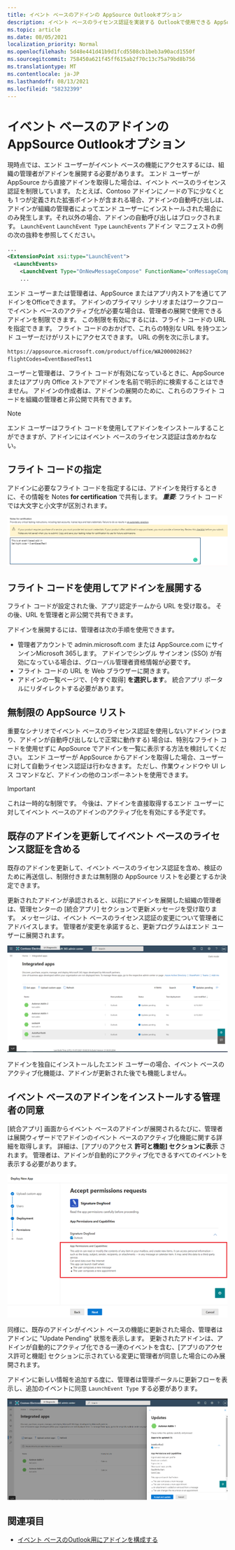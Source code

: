 ```yaml
---
title: イベント ベースのアドインの AppSource Outlookオプション
description: イベント ベースのライセンス認証を実装する Outlookで使用できる AppSource リスト オプションについて説明します。
ms.topic: article
ms.date: 08/05/2021
localization_priority: Normal
ms.openlocfilehash: 5d48e441d41b9d1fcd5508cb1beb3a90acd1550f
ms.sourcegitcommit: 758450a621f45ff615ab2f70c13c75a79bd8b756
ms.translationtype: MT
ms.contentlocale: ja-JP
ms.lasthandoff: 08/13/2021
ms.locfileid: "58232399"
---
```

# <a name="appsource-listing-options-for-your-event-based-outlook-add-in"></a>イベント ベースのアドインの AppSource Outlookオプション

現時点では、エンド ユーザーがイベント ベースの機能にアクセスするには、組織の管理者がアドインを展開する必要があります。 エンド ユーザーが AppSource から直接アドインを取得した場合は、イベント ベースのライセンス認証を制限しています。 たとえば、Contoso アドインにノードの下に少なくとも 1 つが定義された拡張ポイントが含まれる場合、アドインの自動呼び出しは、アドインが組織の管理者によってエンド ユーザーにインストールされた場合にのみ発生します。それ以外の場合、アドインの自動呼び出しはブロックされます。 `LaunchEvent` `LaunchEvent Type` `LaunchEvents` アドイン マニフェストの例の次の抜粋を参照してください。

```xml
...
<ExtensionPoint xsi:type="LaunchEvent">
  <LaunchEvents>
    <LaunchEvent Type="OnNewMessageCompose" FunctionName="onMessageComposeHandler"/>
    ...
```

エンド ユーザーまたは管理者は、AppSource またはアプリ内ストアを通じてアドインをOfficeできます。 アドインのプライマリ シナリオまたはワークフローでイベント ベースのアクティブ化が必要な場合は、管理者の展開で使用できるアドインを制限できます。 この制限を有効にするには、フライト コードの URL を指定できます。 フライト コードのおかげで、これらの特別な URL を持つエンド ユーザーだけがリストにアクセスできます。 URL の例を次に示します。

`https://appsource.microsoft.com/product/office/WA200002862?flightCodes=EventBasedTest1`

ユーザーと管理者は、フライト コードが有効になっているときに、AppSource またはアプリ内 Office ストアでアドインを名前で明示的に検索することはできません。 アドインの作成者は、アドインの展開のために、これらのフライト コードを組織の管理者と非公開で共有できます。

> [!NOTE]
> エンド ユーザーはフライト コードを使用してアドインをインストールすることができますが、アドインにはイベント ベースのライセンス認証は含めかねない。

## <a name="specify-a-flight-code"></a>フライト コードの指定

アドインに必要なフライト コードを指定するには、アドインを発行するときに、その情報を Notes **for certification** で共有します。 _**重要**:_ フライト コードでは大文字と小文字が区別されます。

![発行プロセス中の Notes の認定画面でのフライト コードの要求例を示すスクリーンショット。](../images/outlook-publish-notes-for-certification-1.png)

## <a name="deploy-add-in-with-flight-code"></a>フライト コードを使用してアドインを展開する

フライト コードが設定された後、アプリ認定チームから URL を受け取る。 その後、URL を管理者と非公開で共有できます。

アドインを展開するには、管理者は次の手順を使用できます。

- 管理者アカウントで admin.microsoft.com または AppSource.com にサインインMicrosoft 365します。 アドインでシングル サインオン (SSO) が有効になっている場合は、グローバル管理者資格情報が必要です。
- フライト コードの URL を Web ブラウザーに開きます。
- アドインの一覧ページで、[今すぐ取得] **を選択します**。 統合アプリ ポータルにリダイレクトする必要があります。

## <a name="unrestricted-appsource-listing"></a>無制限の AppSource リスト

重要なシナリオでイベント ベースのライセンス認証を使用しないアドイン (つまり、アドインが自動呼び出しなしで正常に動作する) 場合は、特別なフライト コードを使用せずに AppSource でアドインを一覧に表示する方法を検討してください。 エンド ユーザーが AppSource からアドインを取得した場合、ユーザーに対して自動ライセンス認証は行わなきます。 ただし、作業ウィンドウや UI レス コマンドなど、アドインの他のコンポーネントを使用できます。

> [!IMPORTANT]
> これは一時的な制限です。 今後は、アドインを直接取得するエンド ユーザーに対してイベント ベースのアドインのアクティブ化を有効にする予定です。

## <a name="update-existing-add-ins-to-include-event-based-activation"></a>既存のアドインを更新してイベント ベースのライセンス認証を含める

既存のアドインを更新して、イベント ベースのライセンス認証を含め、検証のために再送信し、制限付きまたは無制限の AppSource リストを必要とするか決定できます。

更新されたアドインが承認されると、以前にアドインを展開した組織の管理者は、管理センターの [統合アプリ] セクションで更新メッセージを受け取ります。 メッセージは、イベント ベースのライセンス認証の変更について管理者にアドバイスします。 管理者が変更を承諾すると、更新プログラムはエンド ユーザーに展開されます。

![[統合されたアプリ] 画面のアプリ更新通知のスクリーンショット。](../images/outlook-deploy-update-notification.png)

アドインを独自にインストールしたエンド ユーザーの場合、イベント ベースのアクティブ化機能は、アドインが更新された後でも機能しません。

## <a name="admin-consent-for-installing-event-based-add-ins"></a>イベント ベースのアドインをインストールする管理者の同意

[統合アプリ] 画面からイベント ベースのアドインが展開されるたびに、管理者は展開ウィザードでアドインのイベント ベースのアクティブ化機能に関する詳細を取得します。 詳細は、[アプリのアクセス **許可と機能] セクションに表示** されます。 管理者は、アドインが自動的にアクティブ化できるすべてのイベントを表示する必要があります。

![新しいアプリを展開するときに、[アクセス許可の要求を受け入れる] 画面のスクリーンショット。](../images/outlook-deploy-accept-permissions-requests.png)

同様に、既存のアドインがイベント ベースの機能に更新された場合、管理者はアドインに "Update Pending" 状態を表示します。 更新されたアドインは、アドインが自動的にアクティブ化できる一連のイベントを含む、[アプリのアクセス許可と機能] セクションに示されている変更に管理者が同意した場合にのみ展開されます。

アドインに新しい情報を追加する度に、管理者は管理ポータルに更新フローを表示し、追加のイベントに同意 `LaunchEvent Type` する必要があります。

![更新されたアプリを展開する場合の "更新" フローのスクリーンショット。](../images/outlook-deploy-update-flow.png)

## <a name="see-also"></a>関連項目

- [イベント ベースのOutlook用にアドインを構成する](autolaunch.md)
